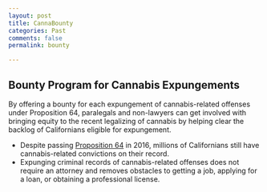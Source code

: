 ```yaml
---
layout: post
title: CannaBounty
categories: Past
comments: false
permalink: bounty

---
```

## Bounty Program for Cannabis Expungements ##

By offering a bounty for each expungement of cannabis-related offenses under Proposition 64, paralegals and non-lawyers can get involved with bringing equity to the recent legalizing of cannabis by helping clear the backlog of Californians eligible for expungement. 

* Despite passing [Proposition 64](https://ballotpedia.org/California_Proposition_64,_Marijuana_Legalization_(2016)) in 2016, millions of Californians still have cannabis-related convictions on their record.
* Expunging criminal records of cannabis-related offenses does not require an attorney and removes obstacles to getting a job, applying for a loan, or obtaining a professional license. 

<!--more-->

